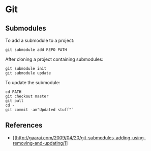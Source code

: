 # Git
## Submodules

To add a submodule to a project:

    git submodule add REPO PATH

After cloning a project containing submodules:

    git submodule init
    git submodule update


To update the submodule:

    cd PATH
    git checkout master
    git pull
    cd -
    git commit -am"Updated stuff"`


## References

* [[http://gaarai.com/2009/04/20/git-submodules-adding-using-removing-and-updating/]]